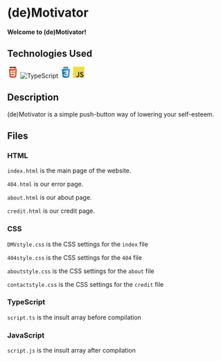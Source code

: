 # (de)Motivator

**Welcome to (de)Motivator!**   

## Technologies Used

<img alt="HTML5" width="26px" src="https://raw.githubusercontent.com/github/explore/80688e429a7d4ef2fca1e82350fe8e3517d3494d/topics/html/html.png" />

<img alt="TypeScript" width="26px" src="https://blog.jeremylikness.com/blog/2019-03-05_typescript-for-javascript-developers-by-refactoring-part-1-of-2/images/1.jpeg"/>

<img alt="CSS3" width="26px" src="https://raw.githubusercontent.com/github/explore/80688e429a7d4ef2fca1e82350fe8e3517d3494d/topics/css/css.png" />

<img alt="JavaScript" width="26px" src="https://raw.githubusercontent.com/github/explore/80688e429a7d4ef2fca1e82350fe8e3517d3494d/topics/javascript/javascript.png" />

## Description

(de)Motivator is a simple push-button way of lowering your self-esteem.

## Files

### HTML

`index.html` is the main page of the website.

`404.html` is our error page.

`about.html` is our about page.

`credit.html` is our credit page.

### CSS
 
`DMVstyle.css` is the CSS settings for the `index` file

`404style.css` is the CSS settings for the `404` file

`aboutstyle.css` is the CSS settings for the `about` file

`contactstyle.css` is the CSS settings for the `credit` file

### TypeScript

`script.ts` is the insult array before compilation

### JavaScript

`script.js` is the insult array after compilation


 
